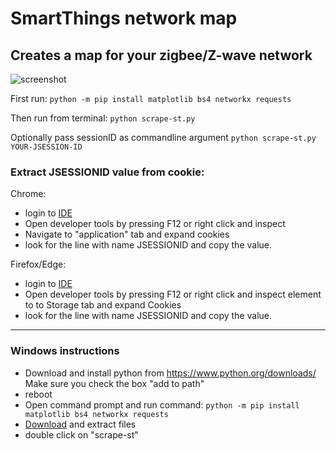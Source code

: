 # SmartThings network map
## Creates a map for your zigbee/Z-wave network

![screenshot](https://raw.githubusercontent.com/TekniskSupport/ST-zigbee-network-map/master/screenshot.png "screenshot")

First run:
`python -m pip install matplotlib bs4 networkx requests`

Then run from terminal:
`python scrape-st.py`

Optionally pass sessionID as commandline argument
`python scrape-st.py YOUR-JSESSION-ID`

### Extract JSESSIONID value from cookie:
Chrome:

- login to [IDE](https://account.smartthings.com)
- Open developer tools by pressing F12 or right click and inspect
- Navigate to "application" tab and expand cookies
- look for the line with name JSESSIONID and copy the value.

Firefox/Edge:

- login to [IDE](https://account.smartthings.com)
- Open developer tools by pressing F12 or right click and inspect element
to to Storage tab and expand Cookies
- look for the line with name JSESSIONID and copy the value.



____

### Windows instructions

- Download and install python from 
https://www.python.org/downloads/ Make sure you check the box
 "add to path"
- reboot
- Open command prompt and run command: `python -m pip install matplotlib bs4 networkx requests`
- [Download](https://github.com/TekniskSupport/ST-zigbee-network-map/archive/master.zip) and extract files
- double click on "scrape-st"
